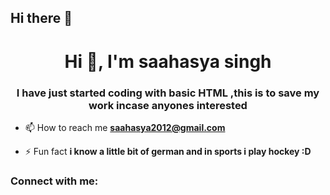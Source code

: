 ## Hi there 👋

<!--
**Saahasyasingh/saahasyasingh** is a ✨ _special_ ✨ repository because its `README.md` (this file) appears on your GitHub profile.

Here are some ideas to get you started:

- 🔭 I’m currently working on ...
- 🌱 I’m currently learning ...
- 👯 I’m looking to collaborate on ...
- 🤔 I’m looking for help with ...
- 💬 Ask me about ...
- 📫 How to reach me: ...
- 😄 Pronouns: ...
- ⚡ Fun fact: ...
-->
<h1 align="center">Hi 👋, I'm saahasya singh</h1>
<h3 align="center">I have just started coding with basic HTML ,this is to save my work incase anyones interested </h3>


- 📫 How to reach me **saahasya2012@gmail.com**

- ⚡ Fun fact **i know a little bit of german and in sports i play hockey :D**

<h3 align="left">Connect with me:</h3>
<p align="left">
</p>



